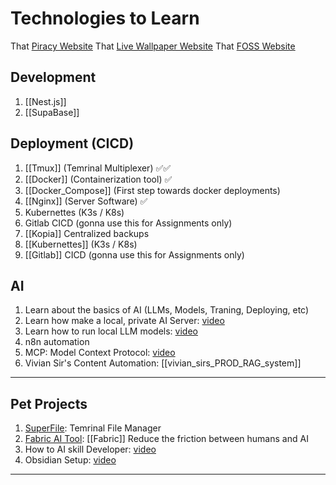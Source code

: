# Technologies to Learn

That [Piracy Website](https://fmhy.net/beginners-guide#movies-shows)
That [Live Wallpaper Website](https://livewallpapers4free.com/)
That [FOSS Website](https://alternativeoss.com/)

## Development

1. [[Nest.js]]
2. [[SupaBase]]

## Deployment (CICD)

1. [[Tmux]] (Temrinal Multiplexer) ✅✅
2. [[Docker]] (Containerization tool) ✅
3. [[Docker_Compose]] (First step towards docker deployments)
4. [[Nginx]] (Server Software) ✅
5. Kubernettes (K3s / K8s)
6. Gitlab CICD (gonna use this for Assignments only)
7. [[Kopia]] Centralized backups
8. [[Kubernettes]] (K3s / K8s)
9. [[Gitlab]] CICD (gonna use this for Assignments only)

## AI

1. Learn about the basics of AI (LLMs, Models, Traning, Deploying, etc)
2. Learn how make a local, private AI Server: [video](https://www.youtube.com/watch?v=Wjrdr0NU4Sk)
3. Learn how to run local LLM models: [video](https://www.youtube.com/watch?v=7TR-FLWNVHY)
4. n8n automation
5. MCP: Model Context Protocol: [video](https://www.youtube.com/watch?v=GuTcle5edjk)
6. Vivian Sir's Content Automation: [[vivian_sirs_PROD_RAG_system]]

---

## Pet Projects
1. [SuperFile](https://github.com/yorukot/superfile): Temrinal File Manager
2. [Fabric AI Tool](https://www.youtube.com/watch?v=UbDyjIIGaxQ): [[Fabric]] Reduce the friction between humans and AI
3. How to AI skill Developer: [video](https://www.youtube.com/watch?v=eqrq5pTqFgc)
5. Obsidian Setup: [video](https://www.youtube.com/watch?v=3ccktMJ1YHI)

---
